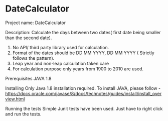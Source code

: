 # DateCalculator
Project name: DateCalculator

Description:
Calculate the days between two dates( first date being smaller than the second date).
1. No API/ third party library used for calculation.
2. Format of the dates should be DD MM YYYY, DD MM YYYY ( Strictly follows the pattern).
3. Leap year and non-leap calculation taken care
4. For calculation purpose only years from 1900 to 2010 are used.


Prerequisites
JAVA 1.8

Installing
Only Java 1.8 installation required.
To install JAVA, please follow - https://docs.oracle.com/javase/8/docs/technotes/guides/install/install_overview.html

Running the tests
Simple Junit tests have been used. Just have to right click and run the tests.
